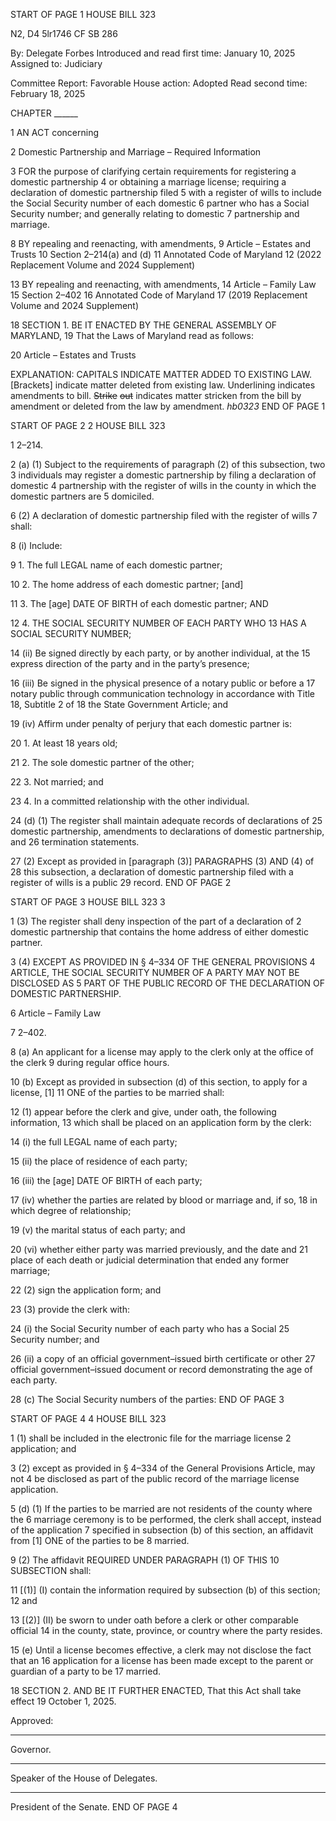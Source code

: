 START OF PAGE 1
HOUSE BILL 323

N2, D4 5lr1746
CF SB 286

By: Delegate Forbes
Introduced and read first time: January 10, 2025
Assigned to: Judiciary

Committee Report: Favorable
House action: Adopted
Read second time: February 18, 2025

CHAPTER ______

1 AN ACT concerning

2 Domestic Partnership and Marriage – Required Information

3 FOR the purpose of clarifying certain requirements for registering a domestic partnership
4 or obtaining a marriage license; requiring a declaration of domestic partnership filed
5 with a register of wills to include the Social Security number of each domestic
6 partner who has a Social Security number; and generally relating to domestic
7 partnership and marriage.

8 BY repealing and reenacting, with amendments,
9 Article – Estates and Trusts
10 Section 2–214(a) and (d)
11 Annotated Code of Maryland
12 (2022 Replacement Volume and 2024 Supplement)

13 BY repealing and reenacting, with amendments,
14 Article – Family Law
15 Section 2–402
16 Annotated Code of Maryland
17 (2019 Replacement Volume and 2024 Supplement)

18 SECTION 1. BE IT ENACTED BY THE GENERAL ASSEMBLY OF MARYLAND,
19 That the Laws of Maryland read as follows:

20 Article – Estates and Trusts

EXPLANATION: CAPITALS INDICATE MATTER ADDED TO EXISTING LAW.
[Brackets] indicate matter deleted from existing law.
Underlining indicates amendments to bill.
~~Strike~~ ~~out~~ indicates matter stricken from the bill by amendment or deleted from the law by
amendment. *hb0323*
END OF PAGE 1

START OF PAGE 2
2 HOUSE BILL 323

1 2–214.

2 (a) (1) Subject to the requirements of paragraph (2) of this subsection, two
3 individuals may register a domestic partnership by filing a declaration of domestic
4 partnership with the register of wills in the county in which the domestic partners are
5 domiciled.

6 (2) A declaration of domestic partnership filed with the register of wills
7 shall:

8 (i) Include:

9 1. The full LEGAL name of each domestic partner;

10 2. The home address of each domestic partner; [and]

11 3. The [age] DATE OF BIRTH of each domestic partner; AND

12 4. THE SOCIAL SECURITY NUMBER OF EACH PARTY WHO
13 HAS A SOCIAL SECURITY NUMBER;

14 (ii) Be signed directly by each party, or by another individual, at the
15 express direction of the party and in the party’s presence;

16 (iii) Be signed in the physical presence of a notary public or before a
17 notary public through communication technology in accordance with Title 18, Subtitle 2 of
18 the State Government Article; and

19 (iv) Affirm under penalty of perjury that each domestic partner is:

20 1. At least 18 years old;

21 2. The sole domestic partner of the other;

22 3. Not married; and

23 4. In a committed relationship with the other individual.

24 (d) (1) The register shall maintain adequate records of declarations of
25 domestic partnership, amendments to declarations of domestic partnership, and
26 termination statements.

27 (2) Except as provided in [paragraph (3)] PARAGRAPHS (3) AND (4) of
28 this subsection, a declaration of domestic partnership filed with a register of wills is a public
29 record.
END OF PAGE 2

START OF PAGE 3
HOUSE BILL 323 3

1 (3) The register shall deny inspection of the part of a declaration of
2 domestic partnership that contains the home address of either domestic partner.

3 (4) EXCEPT AS PROVIDED IN § 4–334 OF THE GENERAL PROVISIONS
4 ARTICLE, THE SOCIAL SECURITY NUMBER OF A PARTY MAY NOT BE DISCLOSED AS
5 PART OF THE PUBLIC RECORD OF THE DECLARATION OF DOMESTIC PARTNERSHIP.

6 Article – Family Law

7 2–402.

8 (a) An applicant for a license may apply to the clerk only at the office of the clerk
9 during regular office hours.

10 (b) Except as provided in subsection (d) of this section, to apply for a license, [1]
11 ONE of the parties to be married shall:

12 (1) appear before the clerk and give, under oath, the following information,
13 which shall be placed on an application form by the clerk:

14 (i) the full LEGAL name of each party;

15 (ii) the place of residence of each party;

16 (iii) the [age] DATE OF BIRTH of each party;

17 (iv) whether the parties are related by blood or marriage and, if so,
18 in which degree of relationship;

19 (v) the marital status of each party; and

20 (vi) whether either party was married previously, and the date and
21 place of each death or judicial determination that ended any former marriage;

22 (2) sign the application form; and

23 (3) provide the clerk with:

24 (i) the Social Security number of each party who has a Social
25 Security number; and

26 (ii) a copy of an official government–issued birth certificate or other
27 official government–issued document or record demonstrating the age of each party.

28 (c) The Social Security numbers of the parties:
END OF PAGE 3

START OF PAGE 4
4 HOUSE BILL 323

1 (1) shall be included in the electronic file for the marriage license
2 application; and

3 (2) except as provided in § 4–334 of the General Provisions Article, may not
4 be disclosed as part of the public record of the marriage license application.

5 (d) (1) If the parties to be married are not residents of the county where the
6 marriage ceremony is to be performed, the clerk shall accept, instead of the application
7 specified in subsection (b) of this section, an affidavit from [1] ONE of the parties to be
8 married.

9 (2) The affidavit REQUIRED UNDER PARAGRAPH (1) OF THIS
10 SUBSECTION shall:

11 [(1)] (I) contain the information required by subsection (b) of this section;
12 and

13 [(2)] (II) be sworn to under oath before a clerk or other comparable official
14 in the county, state, province, or country where the party resides.

15 (e) Until a license becomes effective, a clerk may not disclose the fact that an
16 application for a license has been made except to the parent or guardian of a party to be
17 married.

18 SECTION 2. AND BE IT FURTHER ENACTED, That this Act shall take effect
19 October 1, 2025.

Approved:

________________________________________________________________________________
Governor.

________________________________________________________________________________
Speaker of the House of Delegates.

________________________________________________________________________________
President of the Senate.
END OF PAGE 4